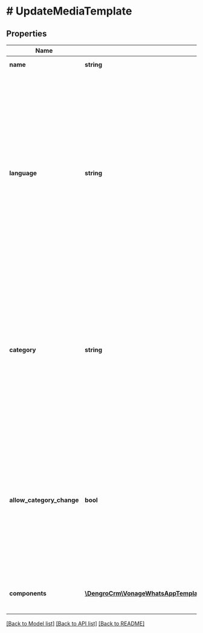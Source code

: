 # # UpdateMediaTemplate

## Properties

Name | Type | Description | Notes
------------ | ------------- | ------------- | -------------
**name** | **string** | The name of the template |
**language** | **string** | The language of the template. The same template name can be used for multiple language versions. A list of supported languages is available in the [WhatsApp documentation](https://developers.facebook.com/docs/whatsapp/api/messages/message-templates/). Note: Adding new languages on *legacy* template categories has been disabled by Meta, see the documentation for [Language Variants](/messages/whatsapp-template-management/overview#language-variants) and [Categories](/messages/whatsapp-template-management/overview#template-categories) |
**category** | **string** | The required category of the template. The category determines what the template will be used for. Note: Adding new languages on *legacy* template categories has been disabled by Meta, see the documentation for [Language Variants](/messages/whatsapp-template-management/overview#language-variants) and [Categories](/messages/whatsapp-template-management/overview#template-categories) |
**allow_category_change** | **bool** | An optional parameter which, when set to &#x60;true&#x60;, can avoid template rejection due to mis-categorization. Including this parameter, with a value of &#x60;true&#x60;, will allow Meta to re-assign the template to a different category as appropriate. | [optional]
**components** | [**\DengroCrm\VonageWhatsAppTemplateManagement\Model\CreateMediaTemplateComponentsInner[]**](CreateMediaTemplateComponentsInner.md) | An array of objects representing the parts of the template itself. |

[[Back to Model list]](../../README.md#models) [[Back to API list]](../../README.md#endpoints) [[Back to README]](../../README.md)
